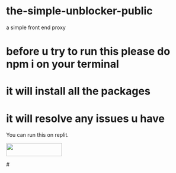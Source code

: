 # the-simple-unblocker-public
a simple front end proxy
#
# before u try to run this please do npm i on your terminal 
# it will install all the packages
# it will resolve any issues u have
You can run this on replit.
<p>
<a href="https://replit.com/github/maxiz1225/the-simple-unblocker-public/"><img src="https://raw.githubusercontent.com/BinBashBanana/deploy-buttons/master/buttons/remade/replit.svg" width="150" height="35"></a>
</p>
#